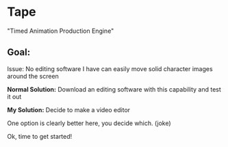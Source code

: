 # Tape

"Timed Animation Production Engine"

## Goal:

Issue: No editing software I have can easily move solid character images around the screen

**Normal Solution:** Download an editing software with this capability and test it out

**My Solution:** Decide to make a video editor

One option is clearly better here, you decide which. (joke)

Ok, time to get started!